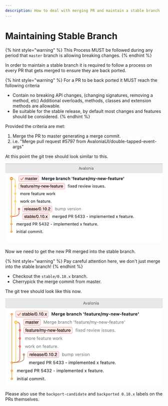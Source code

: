 ```yaml
---
description: How to deal with merging PR and maintain a stable branch
---
```


# Maintaining Stable Branch

{% hint style="warning" %}
This Process MUST be followed during any period that `master` branch is allowing breaking changes.
{% endhint %}

In order to maintain a stable branch it is required to follow a process on every PR that gets merged to ensure they are back ported.

{% hint style="warning" %}
For a PR to be back ported it MUST reach the following criteria

* Contain no breaking API changes, \(changing signatures, removing a method, etc\) Additional overloads, methods, classes and extension methods are allowable.
* Be suitable for the stable release, by default most changes and features should be considered.
{% endhint %}

Provided the criteria are met:

1. Merge the PR to master generating a merge commit. 
2. i.e. "Merge pull request \#5797 from AvaloniaUI/double-tapped-event-args"

At this point the git tree should look similar to this.

![](../../.gitbook/assets/image%20%286%29.png)

Now we need to get the new PR merged into the stable branch.

{% hint style="warning" %}
Pay careful attention here, we don't just merge into the stable branch!
{% endhint %}

* Checkout the `stable/0.10.x` branch.
* Cherrypick the merge commit from master.

The git tree should look like this now.

![](../../.gitbook/assets/image%20%2813%29.png)

Please also use the `backport-candidate` and `backported 0.10.x` labels on the PRs themselves.


